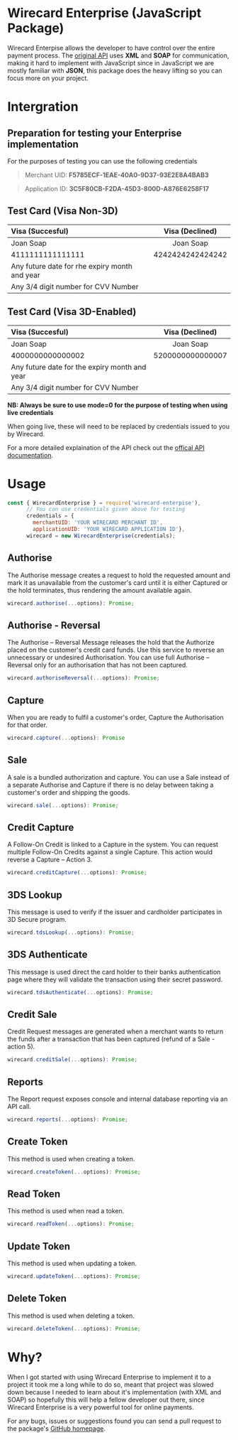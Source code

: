 # Wirecard Enterprise (JavaScript Package)
Wirecard Enterpise allows the developer to have control over the entire payment process. The [original API](https://developers.wirecard.co.za/enterprise.php) uses **XML** and **SOAP** for communication, making it hard to implement with JavaScript since in JavaScript we are mostly familiar with **JSON**, this package does the heavy lifting so you can focus more on your project.

# Intergration
## Preparation for testing your Enterprise implementation
For the purposes of testing you can use the following credentials
> Merchant UID: **F5785ECF-1EAE-40A0-9D37-93E2E8A4BAB3**

> Application ID: **3C5F80CB-F2DA-45D3-800D-A876E6258F17**

## Test Card (Visa Non-3D)

| Visa (Succesful)       | Visa (Declined)   |
| :------------- | :----------: |
|  Joan Soap  | Joan Soap  |
| 4111111111111111   | 4242424242424242 |
| Any future date for rhe expiry month and year
| Any 3/4 digit number for CVV Number

## Test Card (Visa 3D-Enabled)

| Visa (Succesful)       | Visa (Declined)   |
| :------------- | :----------: |
|  Joan Soap  | Joan Soap  |
| 4000000000000002   | 5200000000000007 |
| Any future date for the expiry month and year
| Any 3/4 digit number for CVV Number

**NB: Always be sure to use mode=0 for the purpose of testing when using live credentials**

When going live, these will need to be replaced by credentials issued to you by Wirecard.

For a more detailed explaination of the API check out the [offical API documentation](https://developers.wirecard.co.za/enterprise.php).


# Usage

```js
const { WirecardEnterprise } = require('wirecard-enterpise'),
      // You can use credentials given above for testing
      credentials = {
        merchantUID: 'YOUR WIRECARD MERCHANT ID',
        applicationUID: 'YOUR WIRECARD APPLICATION ID'},
      wirecard = new WirecardEnterprise(credentials);
```

## Authorise
The  Authorise message creates a request to hold the requested amount and mark it as unavailable from the customer's card until it is either Captured or the hold terminates, thus rendering the amount available again.
```js
wirecard.authorise(...options): Promise;
```

## Authorise - Reversal
The Authorise – Reversal Message releases the hold that the Authorize placed on the customer's credit card funds. Use this service to reverse an unnecessary or undesired Authorisation. You can use full Authorise – Reversal only for an authorisation that has not been captured.
```js
wirecard.authoriseReversal(...options): Promise;
```
## Capture

When you are ready to fulfil a customer's order, Capture the Authorisation for that order.
```js
wirecard.capture(...options): Promise
```

## Sale
A sale is a bundled authorization and capture. You can use a Sale instead of a separate Authorise and Capture if there is no delay between taking a customer's order and shipping the goods.

```js
wirecard.sale(...options): Promise;
```

## Credit Capture
A Follow-On Credit is linked to a Capture in the system. You can request multiple Follow-On Credits against a single Capture. This action would reverse a Capture – Action 3.

```js
wirecard.creditCapture(...options): Promise;
```

## 3DS Lookup
This message is used to verify if the issuer and cardholder participates in 3D Secure program.

```js
wirecard.tdsLookup(...options): Promise;
```

## 3DS Authenticate
This message is used direct the card holder to their banks authentication page where they will validate the transaction using their secret password.

```js
wirecard.tdsAuthenticate(...options): Promise;
```

## Credit Sale
Credit Request messages are generated when a merchant wants to return the funds after  a transaction that has been captured (refund of a Sale - action 5).

```js
wirecard.creditSale(...options): Promise;
```

## Reports
The Report request exposes console and internal database reporting via an API call.

```js
wirecard.reports(...options): Promise;
```

## Create Token
This method is used when creating a token.

```js
wirecard.createToken(...options): Promise;
```

## Read Token
This method is used when read a token.

```js
wirecard.readToken(...options): Promise;
```

## Update Token
This method is used when updating a token.

```js
wirecard.updateToken(...options): Promise;
```

## Delete Token
This method is used when deleting a token.

```js
wirecard.deleteToken(...options): Promise;
```

# Why?
When I got started with using Wirecard Enterprise to implement it to a project it took me a long while to do so, meant that project was slowed down because I needed to learn about it's implementation (with XML and SOAP) so hopefully this will help a fellow developer out there, since Wirecard Enterprise is a very powerful tool for online payments.

For any bugs, issues or suggestions found you can send a pull request to the package's [GitHub homepage](https://github.com/lebyanelm/wirecard-enterprise.git).
